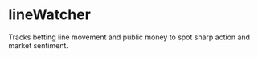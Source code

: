 # lineWatcher
Tracks betting line movement and public money to spot sharp action and market sentiment.
